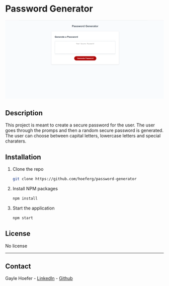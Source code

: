 # Password Generator

![Screenshot](./css/screenshot.png)

## Description

This project is meant to create a secure password for the user. The user goes through the promps and then a random secure password is generated. The user can choose between capital letters, lowercase letters and special charaters.


## Installation

1. Clone the repo
   ```sh
   git clone https://github.com/hoeferg/password-generator
   ```
2. Install NPM packages
   ```sh
   npm install
   ```
3. Start the application
   ```sh
   npm start


## License

No license

---

## Contact
Gayle Hoefer - [LinkedIn](https://www.linkedin.com/in/gayle-hoefer-61a2a3124/) - [Github](https://github.com/hoeferg)


